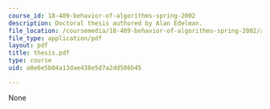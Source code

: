 ```yaml
---
course_id: 18-409-behavior-of-algorithms-spring-2002
description: Doctoral thesis authored by Alan Edelman.
file_location: /coursemedia/18-409-behavior-of-algorithms-spring-2002/a0e6e5b04a13dae438e5d7a2dd586b45_thesis.pdf
file_type: application/pdf
layout: pdf
title: thesis.pdf
type: course
uid: a0e6e5b04a13dae438e5d7a2dd586b45

---
```

None